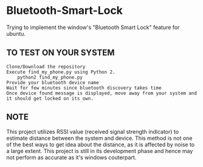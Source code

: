 # Bluetooth-Smart-Lock
Trying to implement the window's "Bluetooth Smart Lock" feature for ubuntu.


## TO TEST ON YOUR SYSTEM
    Clone/Download the repository
    Execute find_my_phone.py using Python 2.
        python2 find_my_phone.py
    Provide your bluetooth device name
    Wait for few minutes since bluetooth discovery takes time
    Once device found message is displayed, move away from your system and it should get locked on its own.
    
## NOTE
This project utilizes RSSI value (received signal strength indicator) to estimate distance between the system and device.
This method is not one of the best ways to get idea about the distance, as it is affected by noise to a large extent.
This project is still in its development phase and hence may not perform as accurate as it's windows couterpart. 
